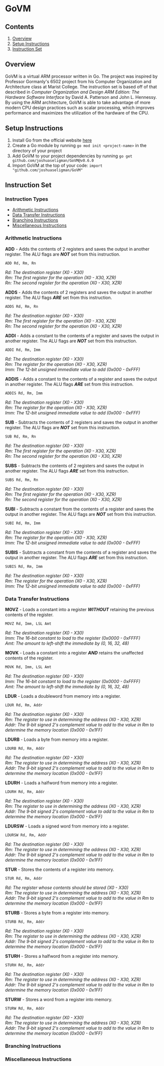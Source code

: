 # GoVM

## Contents
1. [Overview](#overview)
2. [Setup Instructions](#setup-instructions)
3. [Instruction Set](#instruction-set)
## Overview
GoVM is a virtual ARM processor written in Go. The project was inspired by Professor Gormanly's 6502 project from his Computer Organization and Architecture class at Marist College. The instruction set is based off of that described in *Computer Organization and Design ARM Edition: The Hardware Software Interface* by David A. Patterson and John L. Hennessy. By using the ARM architecture, GoVM is able to take advantage of more modern CPU design practices such as scalar processing, which improves performance and maximizes the utilization of the hardware of the CPU.
## Setup Instructions
1. Install Go from the official website [here](https://go.dev/)
2. Create a Go module by running `go mod init <project-name>` in the directory of your project
3. Add GoVM to your project dependencies by running `go get github.com/joshuaseligman/GoVM@v0.6.0`
4. Import GoVM at the top of your code: `import "github.com/joshuaseligman/GoVM"`

## Instruction Set

### Instruction Types
* [Arithmetic Instructions](#arithmetic-instructions)
* [Data Transfer Instructions](#data-transfer-instructions)
* [Branching Instructions](#branching-instructions)
* [Miscellaneous Instructions](#miscellaneous-instructions)

### Arithmetic Instructions

**ADD** - Adds the contents of 2 registers and saves the output in another register. The ALU flags are ***NOT*** set from this instruction.
```
ADD Rd, Rm, Rn
```
*Rd: The destination register (X0 - X30)* <br />
*Rm: The first register for the operation (X0 - X30, XZR)* <br />
*Rn: The second register for the operation (X0 - X30, XZR)*

**ADDS** - Adds the contents of 2 registers and saves the output in another register. The ALU flags ***ARE*** set from this instruction.
```
ADDS Rd, Rm, Rn
```
*Rd: The destination register (X0 - X30)* <br />
*Rm: The first register for the operation (X0 - X30, XZR)* <br />
*Rn: The second register for the operation (X0 - X30, XZR)*

**ADDI** - Adds a constant to the contents of a register and saves the output in another register. The ALU flags are ***NOT*** set from this instruction.
```
ADDI Rd, Rm, Imm
```
*Rd: The destination register (X0 - X30)* <br />
*Rm: The register for the operation (X0 - X30, XZR)* <br />
*Imm: The 12-bit unsigned immediate value to add (0x000 - 0xFFF)*

**ADDIS** - Adds a constant to the contents of a register and saves the output in another register. The ALU flags ***ARE*** set from this instruction.
```
ADDIS Rd, Rm, Imm
```
*Rd: The destination register (X0 - X30)* <br />
*Rm: The register for the operation (X0 - X30, XZR)* <br />
*Imm: The 12-bit unsigned immediate value to add (0x000 - 0xFFF)*

**SUB** - Subtracts the contents of 2 registers and saves the output in another register. The ALU flags are ***NOT*** set from this instruction.
```
SUB Rd, Rm, Rn
```
*Rd: The destination register (X0 - X30)* <br />
*Rm: The first register for the operation (X0 - X30, XZR)* <br />
*Rn: The second register for the operation (X0 - X30, XZR)*

**SUBS** - Subtracts the contents of 2 registers and saves the output in another register. The ALU flags ***ARE*** set from this instruction.
```
SUBS Rd, Rm, Rn
```
*Rd: The destination register (X0 - X30)* <br />
*Rm: The first register for the operation (X0 - X30, XZR)* <br />
*Rn: The second register for the operation (X0 - X30, XZR)*

**SUBI** - Subtracts a constant from the contents of a register and saves the output in another register. The ALU flags are ***NOT*** set from this instruction.
```
SUBI Rd, Rm, Imm
```
*Rd: The destination register (X0 - X30)* <br />
*Rm: The register for the operation (X0 - X30, XZR)* <br />
*Imm: The 12-bit unsigned immediate value to add (0x000 - 0xFFF)*

**SUBIS** - Subtracts a constant from the contents of a register and saves the output in another register. The ALU flags ***ARE*** set from this instruction.
```
SUBIS Rd, Rm, Imm
```
*Rd: The destination register (X0 - X30)* <br />
*Rm: The register for the operation (X0 - X30, XZR)* <br />
*Imm: The 12-bit unsigned immediate value to add (0x000 - 0xFFF)*

### Data Transfer Instructions
**MOVZ** - Loads a constant into a register ***WITHOUT*** retaining the previous contents of the register.
```
MOVZ Rd, Imm, LSL Amt
```
*Rd: The destination register (X0 - X30)* <br />
*Imm: The 16-bit constant to load to the register (0x0000 - 0xFFFF)* <br />
*Amt: The amount to left-shift the immediate by (0, 16, 32, 48)*

**MOVK** - Loads a constant into a register ***AND*** retains the unaffected contents of the register.
```
MOVK Rd, Imm, LSL Amt
```
*Rd: The destination register (X0 - X30)* <br />
*Imm: The 16-bit constant to load to the register (0x0000 - 0xFFFF)* <br />
*Amt: The amount to left-shift the immediate by (0, 16, 32, 48)*

**LDUR** - Loads a doubleword from memory into a register.
```
LDUR Rd, Rm, Addr
```
*Rd: The destination register (X0 - X30)* <br />
*Rm: The register to use in determining the address (X0 - X30, XZR)* <br />
*Addr: The 9-bit signed 2's complement value to add to the value in Rm to determine the memory location (0x000 - 0x1FF)*

**LDURB** - Loads a byte from memory into a register.
```
LDURB Rd, Rm, Addr
```
*Rd: The destination register (X0 - X30)* <br />
*Rm: The register to use in determining the address (X0 - X30, XZR)* <br />
*Addr: The 9-bit signed 2's complement value to add to the value in Rm to determine the memory location (0x000 - 0x1FF)*

**LDURH** - Loads a halfword from memory into a register.
```
LDURH Rd, Rm, Addr
```
*Rd: The destination register (X0 - X30)* <br />
*Rm: The register to use in determining the address (X0 - X30, XZR)* <br />
*Addr: The 9-bit signed 2's complement value to add to the value in Rm to determine the memory location (0x000 - 0x1FF)*

**LDURSW** - Loads a signed word from memory into a register.
```
LDURSW Rd, Rm, Addr
```
*Rd: The destination register (X0 - X30)* <br />
*Rm: The register to use in determining the address (X0 - X30, XZR)* <br />
*Addr: The 9-bit signed 2's complement value to add to the value in Rm to determine the memory location (0x000 - 0x1FF)*

**STUR** - Stores the contents of a register into memory.
```
STUR Rd, Rm, Addr
```
*Rd: The register whose contents should be stored (X0 - X30)* <br />
*Rm: The register to use in determining the address (X0 - X30, XZR)* <br />
*Addr: The 9-bit signed 2's complement value to add to the value in Rm to determine the memory location (0x000 - 0x1FF)*

**STURB** - Stores a byte from a register into memory.
```
STURB Rd, Rm, Addr
```
*Rd: The destination register (X0 - X30)* <br />
*Rm: The register to use in determining the address (X0 - X30, XZR)* <br />
*Addr: The 9-bit signed 2's complement value to add to the value in Rm to determine the memory location (0x000 - 0x1FF)*

**STURH** - Stores a halfword from a register into memory.
```
STURH Rd, Rm, Addr
```
*Rd: The destination register (X0 - X30)* <br />
*Rm: The register to use in determining the address (X0 - X30, XZR)* <br />
*Addr: The 9-bit signed 2's complement value to add to the value in Rm to determine the memory location (0x000 - 0x1FF)*

**STURW** - Stores a word from a register into memory.
```
STURW Rd, Rm, Addr
```
*Rd: The destination register (X0 - X30)* <br />
*Rm: The register to use in determining the address (X0 - X30, XZR)* <br />
*Addr: The 9-bit signed 2's complement value to add to the value in Rm to determine the memory location (0x000 - 0x1FF)*

### Branching Instructions
### Miscellaneous Instructions